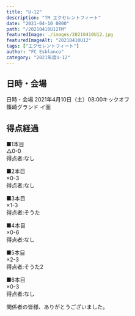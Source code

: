 ```yaml
---
title: "U-12"
description: "TM エクセレントフィート"
date: "2021-04-10 0800"
path: "/20210410U12TM"
featuredImage: ./images/20210410U12.jpg
featuredImageAlt: "20210410U12"
tags: ["エクセレントフィート"]
author: "FC Esblanco"
category: "2021年度U-12"
---
```


## 日時・会場

日時・会場
2021年4月10日（土）08:00キックオフ  
篠崎グランド イ面

## 得点経過

■1本目  
△0-0  
得点者:なし

■2本目  
×0-3  
得点者:なし

■3本目  
×1-3  
得点者:そうた

■4本目  
×0-6  
得点者:なし

■5本目  
×2-3  
得点者:そうた2

■6本目  
×0-3  
得点者:なし

関係者の皆様、ありがとうございました。

